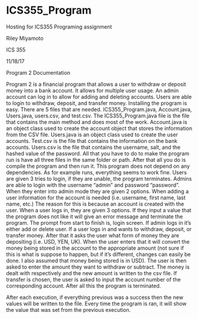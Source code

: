 # ICS355_Program
Hosting for ICS355 Programing assignment

Riley Miyamoto

ICS 355

11/18/17

Program 2 Documentation

Program 2 is a financial program that allows a user to withdraw or deposit money into a bank account. It allows for multiple user usage. An admin account can log in to allow for adding and deleting accounts. Users are able to login to withdraw, deposit, and transfer money. Installing the program is easy. There are 5 files that are needed. ICS355_Program.java, Account.java, Users.java, users.csv, and test.csv. The ICS355_Program.java file is the file that contains the main method and does most of the work. Account.java is an object class used to create the account object that stores the information from the CSV file. Users.java is an object class used to create the user accounts. Test.csv is the file that contains the information on the bank accounts. Users.csv is the file that contains the username, salt, and the hashed value of the password. All that you have to do to make the program run is have all three files in the same folder or path. After that all you do is compile the program and then run it. This program does not depend on any dependencies. 
	As for example runs, everything seems to work fine. Users are given 3 tries to login, if they are unable, the program terminates. Admins are able to login with the username “admin” and password “password”. When they enter into admin mode they are given 2 options. When adding a user information for the account is needed (i.e. username, first name, last name, etc.) The reason for this is because an account is created with the user. When a user logs in, they are given 3 options. If they input a value that the program does not like it will give an error message and terminate the program. The prompt from start to finish is, login screen. If admin logs in it’s either add or delete user. If  a user logs in and wants to withdraw, deposit, or transfer money. After that it asks the user what form of money they are depositing (i.e. USD, YEN, UK). When the user enters that it will convert the money being stored in the account to the appropriate amount (not sure if this is what is suppose to happen, but if it’s different, changes can easily be done. I also assumed that money being stored is in USD). The user is then asked to enter the amount they want to withdraw or subtract. The money is dealt with respectively and the new amount is written to the csv file. If transfer is chosen, the user is asked to input the account number of the corresponding account. After all this the program is terminated. </p>
	After each execution, if everything previous was a success then the new values will be written to the file. Every time the program is ran, it will show the value that was set from the previous execution.
